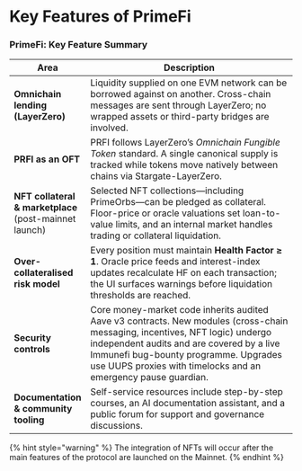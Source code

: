 # Key Features of PrimeFi

### PrimeFi: Key Feature Summary

<table><thead><tr><th>Area</th><th width="468">Description</th></tr></thead><tbody><tr><td><strong>Omnichain lending (LayerZero)</strong></td><td>Liquidity supplied on one EVM network can be borrowed against on another. Cross-chain messages are sent through LayerZero; no wrapped assets or third-party bridges are involved.</td></tr><tr><td><strong>PRFI as an OFT</strong></td><td>PRFI follows LayerZero’s <em>Omnichain Fungible Token</em> standard. A single canonical supply is tracked while tokens move natively between chains via Stargate-LayerZero.</td></tr><tr><td><strong>NFT collateral &#x26; marketplace</strong> (post-mainnet launch)</td><td>Selected NFT collections—including PrimeOrbs—can be pledged as collateral. Floor-price or oracle valuations set loan-to-value limits, and an internal market handles trading or collateral liquidation.</td></tr><tr><td><strong>Over-collateralised risk model</strong></td><td>Every position must maintain <strong>Health Factor ≥ 1</strong>. Oracle price feeds and interest-index updates recalculate HF on each transaction; the UI surfaces warnings before liquidation thresholds are reached.</td></tr><tr><td><strong>Security controls</strong></td><td>Core money-market code inherits audited Aave v3 contracts. New modules (cross-chain messaging, incentives, NFT logic) undergo independent audits and are covered by a live Immunefi bug-bounty programme. Upgrades use UUPS proxies with timelocks and an emergency pause guardian.</td></tr><tr><td><strong>Documentation &#x26; community tooling</strong></td><td>Self-service resources include step-by-step courses, an AI documentation assistant, and a public forum for support and governance discussions.</td></tr></tbody></table>

{% hint style="warning" %}
The integration of NFTs will occur after the main features of the protocol are launched on the Mainnet.
{% endhint %}





